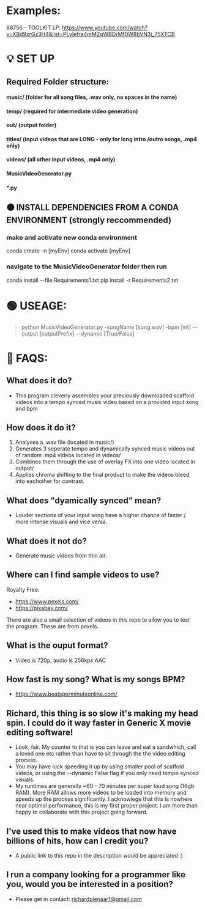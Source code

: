 # Examples:

88756 - TOOLKIT LP: https://www.youtube.com/watch?v=XBd9xrGz3H4&list=PLylefra4mM2qWBDrMf0W8bVN3i_75XTCB

# 💡 SET UP

## Required Folder structure:

#### music/ (folder for all song files, .wav only, no spaces in the name) 
#### temp/ (required for intermediate video generation)
#### out/ (output folder)
#### titles/ (input videos that are LONG - only for long intro /outro songs, .mp4 only)
#### videos/ (all other input videos, .mp4 only)
#### MusicVideoGenerator.py
#### *.py

## ⚫ INSTALL DEPENDENCIES FROM A CONDA ENVIRONMENT (strongly reccommended)

### make and activate new conda environment

conda create -n [myEnv]
conda activate [myEnv]

### navigate to the MusicVideoGenerator folder then run

conda install --file Requirements1.txt
pip install -r Requirements2.txt

# 🟢 USEAGE:
 
> python MusicVideoGenerator.py -songName [song.wav] -bpm [int] --output [outputPrefix] --dynamic [True/False]

# 🛑 FAQS:

## What does it do?

- This program cleverly assembles your previously downloaded scaffold videos into a tempo synced music video based on a provided input song and bpm

## How does it do it?

1. Analyses a .wav file (located in music/)
2. Generates 3 seperate tempo and dynamically synced music videos out of random .mp4 videos located in videos/
3. Combines them through the use of overlay FX into one video located in output/ 
4. Applies chroma shifting to the final product to make the videos bleed into eachother for contrast.  

## What does "dyamically synced" mean?

- Louder sections of your input song have a higher chance of faster / more intense visuals and vice versa.

## What does it not do?

- Generate music videos from thin air.

## Where can I find sample videos to use?

Royalty Free:
- https://www.pexels.com/
- https://pixabay.com/

There are also a small selection of videos in this repo to allow you to test the program. These are from pexels.  

## What is the ouput format?

- Video is 720p, audio is 256kps AAC

## How fast is my song? What is my songs BPM?

- https://www.beatsperminuteonline.com/

## Richard, this thing is so slow it's making my head spin. I could do it way faster in Generic X movie editing software!

- Look, fair. My counter to that is you can leave and eat a sandwhich, call a loved one etc rather than have to sit through the the video editing process.
- You may have luck speeding it up by using smaller pool of scaffold videos, or using the --dynamic False flag if you only need tempo synced visuals. 
- My runtimes are generally ~60 - 70 minutes per super loud song (16gb RAM). More RAM allows more videos to be loaded into memory and speeds up the process significantly. I acknowlege that this is nowhere near optimal performance, this is my first proper project. I am more than happy to collaborate with this project going forward.   

## I've used this to make videos that now have billions of hits, how can I credit you?

- A public link to this repo in the description would be appreciated :) 

## I run a company looking for a programmer like you, would you be interested in a position?

- Please get in contact: richardpienaar1@gmail.com
